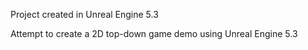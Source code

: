 Project created in Unreal Engine 5.3

Attempt to create a 2D top-down game demo using Unreal Engine 5.3
